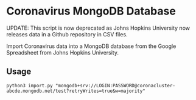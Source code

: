 # Coronavirus MongoDB Database

UPDATE: This script is now deprecated as Johns Hopkins University now releases data in a Github repository in CSV files.

Import Coronavirus data into a MongoDB database from the Google Spreadsheet from Johns Hopkins University.

## Usage

`python3 import.py "mongodb+srv://LOGIN:PASSWORD@coronacluster-abcde.mongodb.net/test?retryWrites=true&w=majority"`
